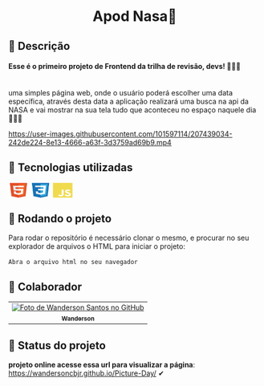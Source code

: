 <h1 align="center">Apod Nasa🚀</h1>

## :memo: Descrição

<h4>Esse é o primeiro projeto de Frontend da trilha de revisão, devs! 🧑🏿‍💻</h4>
<br>
uma simples página web, onde o usuário poderá escolher uma data específica, através desta data a aplicação realizará uma busca na api da NASA e vai mostrar na sua tela tudo que aconteceu no espaço naquele dia 👨🏻‍🚀



https://user-images.githubusercontent.com/101597114/207439034-242de224-8e13-4666-a63f-3d3759ad69b9.mp4


## :wrench: Tecnologias utilizadas

<div style="display: inline_block">
 <img align="center" alt="julio-HTML" height="30" width="40" src="https://raw.githubusercontent.com/devicons/devicon/master/icons/html5/html5-original.svg">
  <img align="center" alt="julio-CSS" height="30" width="40" src="https://raw.githubusercontent.com/devicons/devicon/master/icons/css3/css3-original.svg">
  <img align="center" alt="julio-Js" height="30" width="40" src="https://raw.githubusercontent.com/devicons/devicon/master/icons/javascript/javascript-plain.svg"></div>

## :rocket: Rodando o projeto

Para rodar o repositório é necessário clonar o mesmo, e procurar no seu explorador de arquivos o HTML para iniciar o projeto:

```
Abra o arquivo html no seu navegador
```

## :handshake: Colaborador

<table>
  <tr>
    <td align="center">
      <a href="https://github.com/wandersoncbjr">
        <img src="https://avatars.githubusercontent.com/u/101597114?v=4" width="100px;" alt="Foto de Wanderson Santos no GitHub"/><br>
        <sub>
          <b>Wanderson</b>
        </sub>
      </a>
    </td>
  </tr>
</table>

## :dart: Status do projeto

<b>projeto online acesse essa url para visualizar a página</b>: https://wandersoncbjr.github.io/Picture-Day/ ✔
